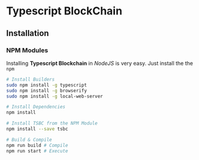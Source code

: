 # Typescript BlockChain

## Installation
### NPM Modules
Installing **Typescript Blockchain** in *NodeJS* is very easy. Just install the the `npm`

```bash
# Install Builders
sudo npm install -g typescript
sudo npm install -g browserify
sudo npm install -g local-web-server

# Install Dependencies
npm install

# Install TSBC from the NPM Module
npm install --save tsbc

# Build & Compile
npm run build # Compile
npm run start # Execute

```